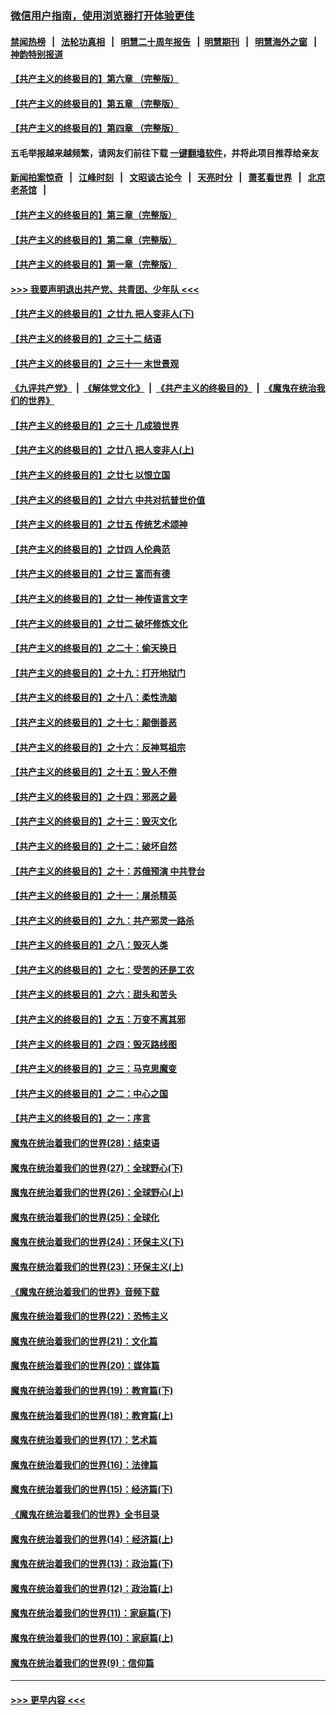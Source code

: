 ### [微信用户指南，使用浏览器打开体验更佳](https://github.com/gfw-breaker/banned-news1/blob/master/indexes/wechat-guide.md?t=0)
#### [禁闻热榜](热点新闻.md?t=0)  &nbsp;&nbsp;|&nbsp;&nbsp; [法轮功真相](https://github.com/gfw-breaker/truth/blob/master/README.md?t=0) &nbsp;&nbsp;|&nbsp;&nbsp; [明慧二十周年报告](https://github.com/gfw-breaker/mh-reports/blob/master/README.md?t=0) &nbsp;&nbsp;|&nbsp;&nbsp;[明慧期刊](https://github.com/gfw-breaker/mh-qikan) &nbsp;&nbsp;|&nbsp;&nbsp; [明慧海外之窗](https://github.com/gfw-breaker/mh-news/blob/master/README.md?t=0) &nbsp;&nbsp;|&nbsp;&nbsp; [神韵特别报道](https://github.com/gfw-breaker/mh-news/blob/master/shenyun.md?t=0)
#### [【共产主义的终极目的】第六章 （完整版）](../pages/nsc422/n11428913.md?t=02082033) 
#### [【共产主义的终极目的】第五章 （完整版）](../pages/nsc422/n11428912.md?t=02082033) 
#### [【共产主义的终极目的】第四章 （完整版）](../pages/nsc422/n11428907.md?t=02082033) 
#### 五毛举报越来越频繁，请网友们前往下载 [一键翻墙软件](https://github.com/gfw-breaker/ssr-accounts)，并将此项目推荐给亲友
#### [新闻拍案惊奇](https://github.com/gfw-breaker/banned-news1/blob/master/pages/link4.md) &nbsp;&nbsp;|&nbsp;&nbsp; [江峰时刻](https://github.com/gfw-breaker/banned-news1/blob/master/pages/link4.md) &nbsp;&nbsp;|&nbsp;&nbsp; [文昭谈古论今](https://github.com/gfw-breaker/banned-news1/blob/master/pages/link4.md) &nbsp;&nbsp;|&nbsp;&nbsp; [天亮时分](https://github.com/gfw-breaker/banned-news1/blob/master/pages/link4.md) &nbsp;&nbsp;|&nbsp;&nbsp; [萧茗看世界](https://github.com/gfw-breaker/banned-news1/blob/master/pages/link4.md) &nbsp;&nbsp;|&nbsp;&nbsp; [北京老茶馆](https://github.com/gfw-breaker/banned-news1/blob/master/pages/link4.md) &nbsp;&nbsp;|&nbsp;&nbsp; 
#### [【共产主义的终极目的】第三章（完整版）](../pages/nsc422/n11428848.md?t=02082033) 
#### [【共产主义的终极目的】第二章（完整版）](../pages/nsc422/n11428831.md?t=02082033) 
#### [【共产主义的终极目的】第一章（完整版）](../pages/nsc422/n11417651.md?t=02082033) 
#### [>>> 我要声明退出共产党、共青团、少年队 <<<](https://github.com/begood0513/goodnews/blob/master/quit/letter.md) 
#### [【共产主义的终极目的】之廿九 把人变非人(下)](../pages/nsc422/n11344140.md?t=02082033) 
#### [【共产主义的终极目的】之三十二 结语](../pages/nsc422/n11360535.md?t=02082033) 
#### [【共产主义的终极目的】之三十一 末世景观](../pages/nsc422/n11351129.md?t=02082033) 
#### [《九评共产党》](https://github.com/begood0513/9ping.md/blob/master/README.md) &nbsp;|&nbsp; [《解体党文化》](../../../../jtdwh.md/blob/master/README.md)  &nbsp;|&nbsp; [《共产主义的终极目的》](../../../../gczydzjmd.md/blob/master/README.md) &nbsp;|&nbsp; [《魔鬼在统治我们的世界》](../../../../mgztzwmdsj.md/blob/master/README.md) 
#### [【共产主义的终极目的】之三十 几成狼世界](../pages/nsc422/n11348280.md?t=02082033) 
#### [【共产主义的终极目的】之廿八 把人变非人(上)](../pages/nsc422/n11340492.md?t=02082033) 
#### [【共产主义的终极目的】之廿七 以恨立国](../pages/nsc422/n11336944.md?t=02082033) 
#### [【共产主义的终极目的】之廿六 中共对抗普世价值](../pages/nsc422/n11324785.md?t=02082033) 
#### [【共产主义的终极目的】之廿五 传统艺术颂神](../pages/nsc422/n11296396.md?t=02082033) 
#### [【共产主义的终极目的】之廿四 人伦典范](../pages/nsc422/n11296397.md?t=02082033) 
#### [【共产主义的终极目的】之廿三 富而有德](../pages/nsc422/n11283598.md?t=02082033) 
#### [【共产主义的终极目的】之廿一 神传语言文字](../pages/nsc422/n11263265.md?t=02082033) 
#### [【共产主义的终极目的】之廿二 破坏修炼文化](../pages/nsc422/n11245728.md?t=02082033) 
#### [【共产主义的终极目的】之二十：偷天换日](../pages/nsc422/n11238846.md?t=02082033) 
#### [【共产主义的终极目的】之十九：打开地狱门](../pages/nsc422/n11206376.md?t=02082033) 
#### [【共产主义的终极目的】之十八：柔性洗脑](../pages/nsc422/n11199994.md?t=02082033) 
#### [【共产主义的终极目的】之十七：颠倒善恶](../pages/nsc422/n11179782.md?t=02082033) 
#### [【共产主义的终极目的】之十六：反神骂祖宗](../pages/nsc422/n11166798.md?t=02082033) 
#### [【共产主义的终极目的】之十五：毁人不倦](../pages/nsc422/n11166792.md?t=02082033) 
#### [【共产主义的终极目的】之十四：邪恶之最](../pages/nsc422/n11150249.md?t=02082033) 
#### [【共产主义的终极目的】之十三：毁灭文化](../pages/nsc422/n11135227.md?t=02082033) 
#### [【共产主义的终极目的】之十二：破坏自然](../pages/nsc422/n11135214.md?t=02082033) 
#### [【共产主义的终极目的】之十：苏俄预演 中共登台](../pages/nsc422/n11118424.md?t=02082033) 
#### [【共产主义的终极目的】之十一：屠杀精英](../pages/nsc422/n11118442.md?t=02082033) 
#### [【共产主义的终极目的】之九：共产邪灵一路杀](../pages/nsc422/n11114139.md?t=02082033) 
#### [【共产主义的终极目的】之八：毁灭人类](../pages/nsc422/n11108503.md?t=02082033) 
#### [【共产主义的终极目的】之七：受苦的还是工农](../pages/nsc422/n11101809.md?t=02082033) 
#### [【共产主义的终极目的】之六：甜头和苦头](../pages/nsc422/n11096971.md?t=02082033) 
#### [【共产主义的终极目的】之五：万变不离其邪](../pages/nsc422/n11091285.md?t=02082033) 
#### [【共产主义的终极目的】之四：毁灭路线图](../pages/nsc422/n11086284.md?t=02082033) 
#### [【共产主义的终极目的】之三：马克思魔变](../pages/nsc422/n11061941.md?t=02082033) 
#### [【共产主义的终极目的】之二：中心之国](../pages/nsc422/n11047728.md?t=02082033) 
#### [【共产主义的终极目的】之一：序言](../pages/nsc422/n11086077.md?t=02082033) 
#### [魔鬼在统治着我们的世界(28)：结束语](../pages/nsc422/n10936246.md?t=02082033) 
#### [魔鬼在统治着我们的世界(27)：全球野心(下)](../pages/nsc422/n10928319.md?t=02082033) 
#### [魔鬼在统治着我们的世界(26)：全球野心(上)](../pages/nsc422/n10900318.md?t=02082033) 
#### [魔鬼在统治着我们的世界(25)：全球化](../pages/nsc422/n10788205.md?t=02082033) 
#### [魔鬼在统治着我们的世界(24)：环保主义(下)](../pages/nsc422/n10695307.md?t=02082033) 
#### [魔鬼在统治着我们的世界(23)：环保主义(上)](../pages/nsc422/n10688613.md?t=02082033) 
#### [《魔鬼在统治着我们的世界》音频下载](../pages/nsc422/n10635553.md?t=02082033) 
#### [魔鬼在统治着我们的世界(22)：恐怖主义](../pages/nsc422/n10614727.md?t=02082033) 
#### [魔鬼在统治着我们的世界(21)：文化篇](../pages/nsc422/n10597706.md?t=02082033) 
#### [魔鬼在统治着我们的世界(20)：媒体篇](../pages/nsc422/n10586579.md?t=02082033) 
#### [魔鬼在统治着我们的世界(19)：教育篇(下)](../pages/nsc422/n10564808.md?t=02082033) 
#### [魔鬼在统治着我们的世界(18)：教育篇(上)](../pages/nsc422/n10526970.md?t=02082033) 
#### [魔鬼在统治着我们的世界(17)：艺术篇](../pages/nsc422/n10499093.md?t=02082033) 
#### [魔鬼在统治着我们的世界(16)：法律篇](../pages/nsc422/n10485969.md?t=02082033) 
#### [魔鬼在统治着我们的世界(15)：经济篇(下)](../pages/nsc422/n10469975.md?t=02082033) 
#### [《魔鬼在统治着我们的世界》全书目录](../pages/nsc422/n10464261.md?t=02082033) 
#### [魔鬼在统治着我们的世界(14)：经济篇(上)](../pages/nsc422/n10457370.md?t=02082033) 
#### [魔鬼在统治着我们的世界(13)：政治篇(下)](../pages/nsc422/n10448270.md?t=02082033) 
#### [魔鬼在统治着我们的世界(12)：政治篇(上)](../pages/nsc422/n10444576.md?t=02082033) 
#### [魔鬼在统治着我们的世界(11)：家庭篇(下)](../pages/nsc422/n10440961.md?t=02082033) 
#### [魔鬼在统治着我们的世界(10)：家庭篇(上)](../pages/nsc422/n10435448.md?t=02082033) 
#### [魔鬼在统治着我们的世界(9)：信仰篇](../pages/nsc422/n10432159.md?t=02082033) 

----
#### [ >>> 更早内容 <<< ](../indexes/nsc422-earlier.md)
